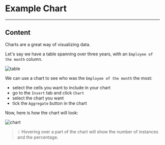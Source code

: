 ﻿---
author: Stefan-Stojanovic

type: normal

category: how to

---

# Example Chart

---
## Content

Charts are a great way of visualizing data.

Let's say we have a table spanning over three years, with an `Employee of the month` column.

![table](https://img.enkipro.com/1f584d886ee197028c667f42f509ef2c.png)

We can use a chart to see who was the `Employee of the month` the most:
- select the cells you want to include in your chart
- go to the `Insert` tab and click `Chart`
- select the chart you want
- tick the `Aggregate` button in the chart

Now, here is how the chart will look:

![chart](https://img.enkipro.com/70eca1f472c36ead8ece0c5342bb767d.png)

> 💡 Hovering over a part of the chart will show the number of instances and the percentage.